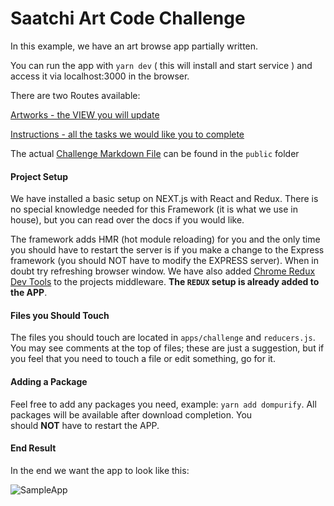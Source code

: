 # Saatchi Art Code Challenge

In this example, we have an art browse app partially written.

You can run the app with `yarn dev` ( this will install and start service ) and access it via localhost:3000 in the browser.

There are two Routes available:

[Artworks - the VIEW you will update](http://localhost:3000/challenge/artworks)

[Instructions - all the tasks we would like you to complete](http://localhost:3000/challenge/instructions)

The actual [Challenge Markdown File](public/CHALLENGE.md) can be found in the `public` folder

#### Project Setup

We have installed a basic setup on NEXT.js with React and Redux. There is no special knowledge needed for this Framework (it is what we use in house), but you can read over the docs if you would like.

The framework adds HMR (hot module reloading) for you and the only time you should have to restart the server is if you make a change to the Express framework (you should NOT have to modify the EXPRESS server). When in doubt try refreshing browser window. We have also added [Chrome Redux Dev Tools](https://chrome.google.com/webstore/detail/redux-devtools/lmhkpmbekcpmknklioeibfkpmmfibljd?hl=en) to the projects middleware. **The `REDUX` setup is already added to the APP**.

#### Files you Should Touch

The files you should touch are located in `apps/challenge` and `reducers.js`. You may see comments at the top of files; these are just a suggestion, but if you feel that you need to touch a file or edit something, go for it.

#### Adding a Package

Feel free to add any packages you need, example: `yarn add dompurify`. All packages will be available after download completion. You should **NOT** have to restart the APP.

#### End Result

In the end we want the app to look like this:

![SampleApp](https://user-images.githubusercontent.com/643526/73705331-7e906b80-46aa-11ea-9fa7-e98f37b6319b.gif)
